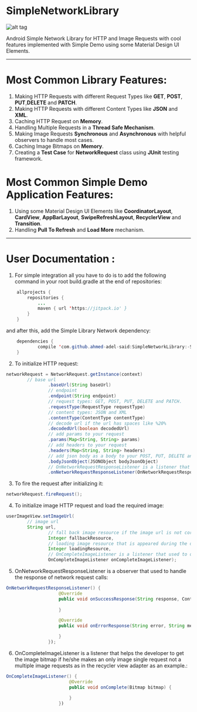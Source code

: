 # SimpleNetworkLibrary

![alt tag](https://s13.postimg.org/6shufrw87/simple_netwokr_library.png)

Android Simple Network Library for HTTP and Image Requests with cool features implemented with Simple Demo using some Material Design UI Elements.

-----------------------------------------------------------------------------------------------------

# Most Common Library Features:
1. Making HTTP Requests with different Request Types like **GET**, **POST**, **PUT**,**DELETE** and **PATCH**.
2. Making HTTP Requests with different Content Types like **JSON** and **XML**.
3. Caching HTTP Request on **Memory**.
4. Handling Multiple Requests in a **Thread Safe Mechanism**.
5. Making Image Requests **Synchronous** and **Asynchronous** with helpful observers to handle most cases.
6. Caching Image Bitmaps on **Memory**.
7. Creating a **Test Case** for **NetworkRequest** class using **JUnit** testing framework.

# Most Common Simple Demo Application Features:
1. Using some Material Design UI Elements like **CoordinatorLayout**, **CardView**, **AppBarLayout**, **SwipeRefreshLayout**, **RecyclerView** and **Transition**.
2. Handling **Pull To Refresh** and **Load More** mechanism.


-----------------------------------------------------------------------------------------------------

# User Documentation :

1. For simple integration all you have to do is to add the following command in your root build.gradle at the end of repositories:
```java
	allprojects {
		repositories {
			...
			maven { url 'https://jitpack.io' }
		}
	}
```
and after this, add the Simple Library Network dependency:
```java
	dependencies {
	        compile 'com.github.ahmed-adel-said:SimpleNetworkLibrary:-SNAPSHOT'
	}
```

2. To initialize HTTP request:
```java
networkRequest = NetworkRequest.getInstance(context)
		// base url
                .baseUrl(String baseUrl)
                // endpoint
                .endpoint(String endpoint)
                // request types: GET, POST, PUT, DELETE and PATCH.
                .requestType(RequestType requestType)
                // content types: JSON and XML
                .contentType(ContentType contentType)
                // decode url if the url has spaces like %20%
                .decodedUrl(boolean decodedUrl)
                // add params to your request
                .params(Map<String, String> params)
                // add headers to your request
                .headers(Map<String, String> headers)
                // add json body as a body to your POST, PUT, DELETE and PATCH requests
                .bodyJsonObject(JSONObject bodyJsonObject)
                // OnNetworkRequestResponseListener is a listener that used to observe the success 					and error response
                .onNetworkRequestResponseListener(OnNetworkRequestResponseListener onNetworkRequestResponseListener)
```

3. To fire the request after initializing it:
```java
networkRequest.fireRequest();
```

4. To initialize image HTTP request and load the required image:
```java
userImageView.setImageUrl(
		// image url
		String url,
                // fall back image resource if the image url is not correct and there is an error occurred while downloading the image
                Integer fallbackResource,
                // loading image resource that is appeared during the download of the image 
                Integer loadingResource,
                // OnCompleteImageListener is a listener that used to observe the success downloaded bitmap
                OnCompleteImageListener onCompleteImageListener);
```

5. OnNetworkRequestResponseListener is a observer that used to handle the response of network request calls:
```java
OnNetworkRequestResponseListener() {
                    @Override
                    public void onSuccessResponse(String response, ContentType contentType, boolean isCached) {
                        
                    }

                    @Override
                    public void onErrorResponse(String error, String message, int code) {

                    }
                });
```

6. OnCompleteImageListener is a listener that helps the developer to get the image bitmap if he/she makes an only image single request not a multiple image requests as in the recycler view adapter as an example.:
```java
OnCompleteImageListener() {
                        @Override
                        public void onComplete(Bitmap bitmap) {
                            
                        }
                    })
```
